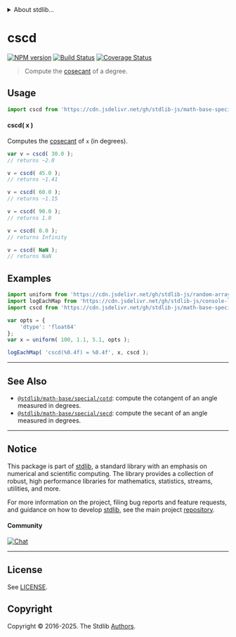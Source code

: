 <!--

@license Apache-2.0

Copyright (c) 2024 The Stdlib Authors.

Licensed under the Apache License, Version 2.0 (the "License");
you may not use this file except in compliance with the License.
You may obtain a copy of the License at

   http://www.apache.org/licenses/LICENSE-2.0

Unless required by applicable law or agreed to in writing, software
distributed under the License is distributed on an "AS IS" BASIS,
WITHOUT WARRANTIES OR CONDITIONS OF ANY KIND, either express or implied.
See the License for the specific language governing permissions and
limitations under the License.

-->


<details>
  <summary>
    About stdlib...
  </summary>
  <p>We believe in a future in which the web is a preferred environment for numerical computation. To help realize this future, we've built stdlib. stdlib is a standard library, with an emphasis on numerical and scientific computation, written in JavaScript (and C) for execution in browsers and in Node.js.</p>
  <p>The library is fully decomposable, being architected in such a way that you can swap out and mix and match APIs and functionality to cater to your exact preferences and use cases.</p>
  <p>When you use stdlib, you can be absolutely certain that you are using the most thorough, rigorous, well-written, studied, documented, tested, measured, and high-quality code out there.</p>
  <p>To join us in bringing numerical computing to the web, get started by checking us out on <a href="https://github.com/stdlib-js/stdlib">GitHub</a>, and please consider <a href="https://opencollective.com/stdlib">financially supporting stdlib</a>. We greatly appreciate your continued support!</p>
</details>

# cscd

[![NPM version][npm-image]][npm-url] [![Build Status][test-image]][test-url] [![Coverage Status][coverage-image]][coverage-url] <!-- [![dependencies][dependencies-image]][dependencies-url] -->

> Compute the [cosecant][cosecant] of a degree.



<section class="usage">

## Usage

```javascript
import cscd from 'https://cdn.jsdelivr.net/gh/stdlib-js/math-base-special-cscd@deno/mod.js';
```

#### cscd( x )

Computes the [cosecant][cosecant] of `x` (in degrees).

```javascript
var v = cscd( 30.0 );
// returns ~2.0

v = cscd( 45.0 );
// returns ~1.41

v = cscd( 60.0 );
// returns ~1.15

v = cscd( 90.0 );
// returns 1.0

v = cscd( 0.0 );
// returns Infinity

v = cscd( NaN );
// returns NaN
```

</section>

<!-- /.usage -->

<section class="examples">

## Examples

<!-- eslint no-undef: "error" -->

```javascript
import uniform from 'https://cdn.jsdelivr.net/gh/stdlib-js/random-array-uniform@deno/mod.js';
import logEachMap from 'https://cdn.jsdelivr.net/gh/stdlib-js/console-log-each-map@deno/mod.js';
import cscd from 'https://cdn.jsdelivr.net/gh/stdlib-js/math-base-special-cscd@deno/mod.js';

var opts = {
    'dtype': 'float64'
};
var x = uniform( 100, 1.1, 5.1, opts );

logEachMap( 'cscd(%0.4f) = %0.4f', x, cscd );
```

</section>

<!-- /.examples -->

<!-- C interface documentation. -->



<!-- Section for related `stdlib` packages. Do not manually edit this section, as it is automatically populated. -->

<section class="related">

* * *

## See Also

-   <span class="package-name">[`@stdlib/math-base/special/cotd`][@stdlib/math/base/special/cotd]</span><span class="delimiter">: </span><span class="description">compute the cotangent of an angle measured in degrees.</span>
-   <span class="package-name">[`@stdlib/math-base/special/secd`][@stdlib/math/base/special/secd]</span><span class="delimiter">: </span><span class="description">compute the secant of an angle measured in degrees.</span>

</section>

<!-- /.related -->

<!-- Section for all links. Make sure to keep an empty line after the `section` element and another before the `/section` close. -->


<section class="main-repo" >

* * *

## Notice

This package is part of [stdlib][stdlib], a standard library with an emphasis on numerical and scientific computing. The library provides a collection of robust, high performance libraries for mathematics, statistics, streams, utilities, and more.

For more information on the project, filing bug reports and feature requests, and guidance on how to develop [stdlib][stdlib], see the main project [repository][stdlib].

#### Community

[![Chat][chat-image]][chat-url]

---

## License

See [LICENSE][stdlib-license].


## Copyright

Copyright &copy; 2016-2025. The Stdlib [Authors][stdlib-authors].

</section>

<!-- /.stdlib -->

<!-- Section for all links. Make sure to keep an empty line after the `section` element and another before the `/section` close. -->

<section class="links">

[npm-image]: http://img.shields.io/npm/v/@stdlib/math-base-special-cscd.svg
[npm-url]: https://npmjs.org/package/@stdlib/math-base-special-cscd

[test-image]: https://github.com/stdlib-js/math-base-special-cscd/actions/workflows/test.yml/badge.svg?branch=main
[test-url]: https://github.com/stdlib-js/math-base-special-cscd/actions/workflows/test.yml?query=branch:main

[coverage-image]: https://img.shields.io/codecov/c/github/stdlib-js/math-base-special-cscd/main.svg
[coverage-url]: https://codecov.io/github/stdlib-js/math-base-special-cscd?branch=main

<!--

[dependencies-image]: https://img.shields.io/david/stdlib-js/math-base-special-cscd.svg
[dependencies-url]: https://david-dm.org/stdlib-js/math-base-special-cscd/main

-->

[chat-image]: https://img.shields.io/gitter/room/stdlib-js/stdlib.svg
[chat-url]: https://app.gitter.im/#/room/#stdlib-js_stdlib:gitter.im

[stdlib]: https://github.com/stdlib-js/stdlib

[stdlib-authors]: https://github.com/stdlib-js/stdlib/graphs/contributors

[umd]: https://github.com/umdjs/umd
[es-module]: https://developer.mozilla.org/en-US/docs/Web/JavaScript/Guide/Modules

[deno-url]: https://github.com/stdlib-js/math-base-special-cscd/tree/deno
[deno-readme]: https://github.com/stdlib-js/math-base-special-cscd/blob/deno/README.md
[umd-url]: https://github.com/stdlib-js/math-base-special-cscd/tree/umd
[umd-readme]: https://github.com/stdlib-js/math-base-special-cscd/blob/umd/README.md
[esm-url]: https://github.com/stdlib-js/math-base-special-cscd/tree/esm
[esm-readme]: https://github.com/stdlib-js/math-base-special-cscd/blob/esm/README.md
[branches-url]: https://github.com/stdlib-js/math-base-special-cscd/blob/main/branches.md

[stdlib-license]: https://raw.githubusercontent.com/stdlib-js/math-base-special-cscd/main/LICENSE

[cosecant]: https://en.wikipedia.org/wiki/Inverse_trigonometric_functions

<!-- <related-links> -->

[@stdlib/math/base/special/cotd]: https://github.com/stdlib-js/math-base-special-cotd/tree/deno

[@stdlib/math/base/special/secd]: https://github.com/stdlib-js/math-base-special-secd/tree/deno

<!-- </related-links> -->

</section>

<!-- /.links -->
